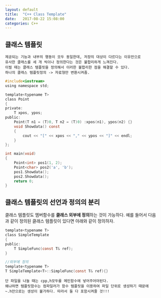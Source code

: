 ```yaml
---
layout: default
title:  "C++ Class Template"
date:   2017-08-22 15:08:00
categories: C++
---
```


## 클래스 템플릿
```
제공되는 기능과 내부의 행동이 모두 동일한데, 저장의 대상이 다르다는 이유만으로
유사한 클래스를 세 개 씩이나 정의한다는 것은 불합리하게 느껴진다. 
이럴 때는 클래스 템플릿을 정의해서 이러한 불합리한 점을 해결할 수 있다.
하나의 클래스 템플릿정의 -> 자료형만 변환시켜줌.
```

```c
#include<iostream>
using namespace std;

template<typename T>
class Point 
{
private:
	T xpos, ypos;
public:
	Point(T n1 = (T)0, T n2 = (T)0) :xpos(n1), ypos(n2) {}
	void Showdata() const 
	{
		cout << "[" << xpos << "," << ypos << "]" << endl;
	}
};

int main(void) 
{
	Point<int> pos1(1, 2);
	Point<char> pos2('a', 'b');
	pos1.Showdata();
	pos2.Showdata();
	return 0;
}
```

## 클래스 템플릿의 선언과 정의의 분리

클래스 템플릿도 멤버함수를 **클래스 외부에 정의**하는 것이 가능하다. 
예를 들어서 다음과 같이 정의된 클래스 템플릿이 있다면 아래와 같이 정의하자.

```c
template<typename T>
class SimpleTemplate
{
public:
	T SimpleFunc(const T& ref);
}

//외부에 정의
template<typename T>
T SimpleTemplate<T>::SimpleFunc(const T& ref){}

```

```
단 파일을 나눌 때는 cpp,h모두를 메인함수에 넣어주어야된다.
왜냐하면 템플릿함수는 컴파일러가 함수 템플릿을 이용하여 파일 단위로 생성하기 때문에
~.h만으로는 생성이 불가하다. 따라서 둘 다 포함시켜줄 것!!!
```
